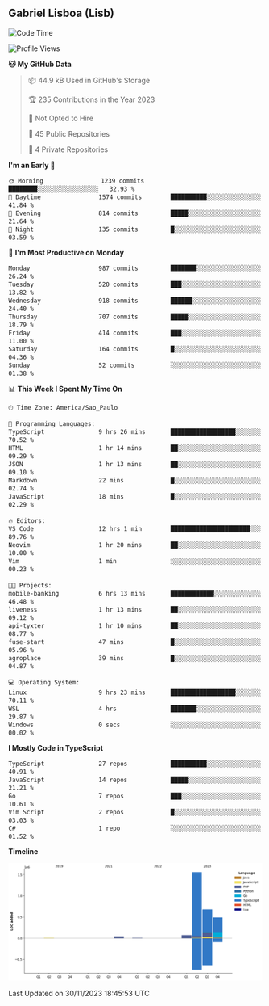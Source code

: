 ## Gabriel Lisboa (Lisb)

<!--START_SECTION:waka-->
![Code Time](http://img.shields.io/badge/Code%20Time-341%20hrs%2032%20mins-blue)

![Profile Views](http://img.shields.io/badge/Profile%20Views-1-blue)

**🐱 My GitHub Data** 

> 📦 44.9 kB Used in GitHub's Storage 
 > 
> 🏆 235 Contributions in the Year 2023
 > 
> 🚫 Not Opted to Hire
 > 
> 📜 45 Public Repositories 
 > 
> 🔑 4 Private Repositories 
 > 
**I'm an Early 🐤** 

```text
🌞 Morning                1239 commits        ████████░░░░░░░░░░░░░░░░░   32.93 % 
🌆 Daytime                1574 commits        ██████████░░░░░░░░░░░░░░░   41.84 % 
🌃 Evening                814 commits         █████░░░░░░░░░░░░░░░░░░░░   21.64 % 
🌙 Night                  135 commits         █░░░░░░░░░░░░░░░░░░░░░░░░   03.59 % 
```
📅 **I'm Most Productive on Monday** 

```text
Monday                   987 commits         ███████░░░░░░░░░░░░░░░░░░   26.24 % 
Tuesday                  520 commits         ███░░░░░░░░░░░░░░░░░░░░░░   13.82 % 
Wednesday                918 commits         ██████░░░░░░░░░░░░░░░░░░░   24.40 % 
Thursday                 707 commits         █████░░░░░░░░░░░░░░░░░░░░   18.79 % 
Friday                   414 commits         ███░░░░░░░░░░░░░░░░░░░░░░   11.00 % 
Saturday                 164 commits         █░░░░░░░░░░░░░░░░░░░░░░░░   04.36 % 
Sunday                   52 commits          ░░░░░░░░░░░░░░░░░░░░░░░░░   01.38 % 
```


📊 **This Week I Spent My Time On** 

```text
🕑︎ Time Zone: America/Sao_Paulo

💬 Programming Languages: 
TypeScript               9 hrs 26 mins       ██████████████████░░░░░░░   70.52 % 
HTML                     1 hr 14 mins        ██░░░░░░░░░░░░░░░░░░░░░░░   09.29 % 
JSON                     1 hr 13 mins        ██░░░░░░░░░░░░░░░░░░░░░░░   09.10 % 
Markdown                 22 mins             █░░░░░░░░░░░░░░░░░░░░░░░░   02.74 % 
JavaScript               18 mins             █░░░░░░░░░░░░░░░░░░░░░░░░   02.29 % 

🔥 Editors: 
VS Code                  12 hrs 1 min        ██████████████████████░░░   89.76 % 
Neovim                   1 hr 20 mins        ██░░░░░░░░░░░░░░░░░░░░░░░   10.00 % 
Vim                      1 min               ░░░░░░░░░░░░░░░░░░░░░░░░░   00.23 % 

🐱‍💻 Projects: 
mobile-banking           6 hrs 13 mins       ████████████░░░░░░░░░░░░░   46.48 % 
liveness                 1 hr 13 mins        ██░░░░░░░░░░░░░░░░░░░░░░░   09.12 % 
api-tyxter               1 hr 10 mins        ██░░░░░░░░░░░░░░░░░░░░░░░   08.77 % 
fuse-start               47 mins             █░░░░░░░░░░░░░░░░░░░░░░░░   05.96 % 
agroplace                39 mins             █░░░░░░░░░░░░░░░░░░░░░░░░   04.87 % 

💻 Operating System: 
Linux                    9 hrs 23 mins       ██████████████████░░░░░░░   70.11 % 
WSL                      4 hrs               ███████░░░░░░░░░░░░░░░░░░   29.87 % 
Windows                  0 secs              ░░░░░░░░░░░░░░░░░░░░░░░░░   00.02 % 
```

**I Mostly Code in TypeScript** 

```text
TypeScript               27 repos            ██████████░░░░░░░░░░░░░░░   40.91 % 
JavaScript               14 repos            █████░░░░░░░░░░░░░░░░░░░░   21.21 % 
Go                       7 repos             ███░░░░░░░░░░░░░░░░░░░░░░   10.61 % 
Vim Script               2 repos             █░░░░░░░░░░░░░░░░░░░░░░░░   03.03 % 
C#                       1 repo              ░░░░░░░░░░░░░░░░░░░░░░░░░   01.52 % 
```



**Timeline**

![Lines of Code chart](https://raw.githubusercontent.com/tenlisboa/tenlisboa/main/assets/bar_graph.png)


 Last Updated on 30/11/2023 18:45:53 UTC
<!--END_SECTION:waka-->
